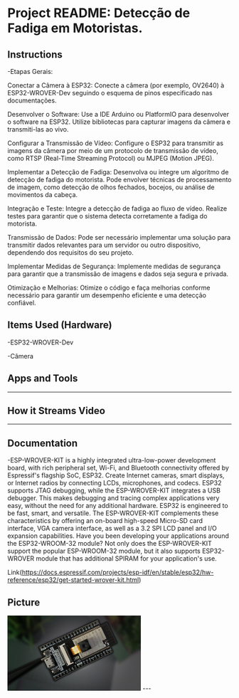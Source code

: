 # Project README: Detecção de Fadiga em Motoristas.

## Instructions
-Etapas Gerais:

  Conectar a Câmera à ESP32:
        Conecte a câmera (por exemplo, OV2640) à ESP32-WROVER-Dev seguindo o esquema de pinos especificado nas documentações.

  Desenvolver o Software:
        Use a IDE Arduino ou PlatformIO para desenvolver o software na ESP32.
        Utilize bibliotecas para capturar imagens da câmera e transmiti-las ao vivo.

  Configurar a Transmissão de Vídeo:
        Configure o ESP32 para transmitir as imagens da câmera por meio de um protocolo de transmissão de vídeo, como RTSP (Real-Time Streaming Protocol) ou MJPEG (Motion JPEG).

  Implementar a Detecção de Fadiga:
        Desenvolva ou integre um algoritmo de detecção de fadiga do motorista. Pode envolver técnicas de processamento de imagem, como detecção de olhos fechados, bocejos, ou análise de movimentos da cabeça.

  Integração e Teste:
        Integre a detecção de fadiga ao fluxo de vídeo.
        Realize testes para garantir que o sistema detecta corretamente a fadiga do motorista.

  Transmissão de Dados:
        Pode ser necessário implementar uma solução para transmitir dados relevantes para um servidor ou outro dispositivo, dependendo dos requisitos do seu projeto.

  Implementar Medidas de Segurança:
        Implemente medidas de segurança para garantir que a transmissão de imagens e dados seja segura e privada.

  Otimização e Melhorias:
        Otimize o código e faça melhorias conforme necessário para garantir um desempenho eficiente e uma detecção confiável.

## Items Used (Hardware)
-ESP32-WROVER-Dev

-Câmera

## Apps and Tools
---

## How it Streams Video
---

## Documentation
-ESP-WROVER-KIT is a highly integrated ultra-low-power development board, with rich peripheral set, Wi-Fi, and Bluetooth connectivity offered by Espressif's flagship SoC, ESP32. Create Internet cameras, smart displays, or Internet radios by connecting LCDs, microphones, and codecs. ESP32 supports JTAG debugging, while the ESP-WROVER-KIT integrates a USB debugger. This makes debugging and tracing complex applications very easy, without the need for any additional hardware. ESP32 is engineered to be fast, smart, and versatile. The ESP-WROVER-KIT complements these characteristics by offering an on-board high-speed Micro-SD card interface, VGA camera interface, as well as a 3.2 SPI LCD panel and I/O expansion capabilities. Have you been developing your applications around the ESP32-WROOM-32 module? Not only does the ESP-WROVER-KIT support the popular ESP-WROOM-32 module, but it also supports ESP32-WROVER module that has additional SPIRAM for your application's use.

Link(https://docs.espressif.com/projects/esp-idf/en/stable/esp32/hw-reference/esp32/get-started-wrover-kit.html)

## Picture
<img src="images/img1.jpeg" alt="Embedded Video Streaming Project" width="300">
---

